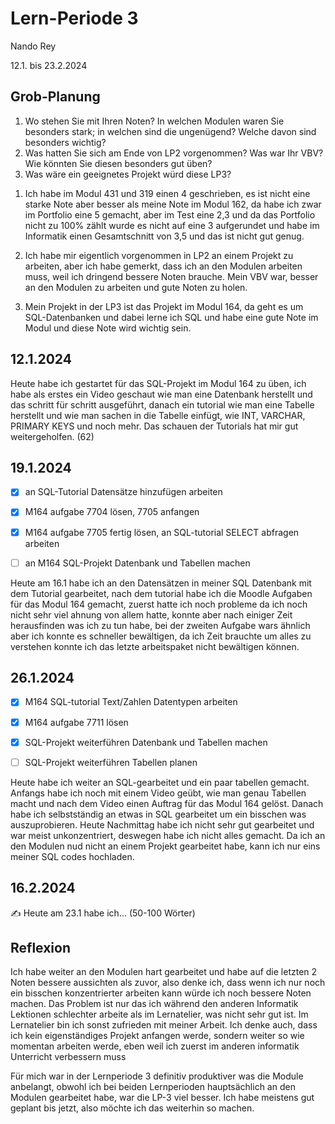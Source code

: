 # Lern-Periode 3

Nando Rey

12.1. bis 23.2.2024

## Grob-Planung

1. Wo stehen Sie mit Ihren Noten? In welchen Modulen waren Sie besonders stark; in welchen sind die ungenügend? Welche davon sind besonders wichtig?
2. Was hatten Sie sich am Ende von LP2 vorgenommen? Was war Ihr VBV? Wie könnten Sie diesen besonders gut üben?
3. Was wäre ein geeignetes Projekt würd diese LP3?

 1) Ich habe im Modul 431 und 319 einen 4 geschrieben, es ist nicht eine starke Note aber besser als meine Note im 
    Modul 162, da habe ich zwar im Portfolio eine 5 gemacht, aber im Test eine 2,3 und da das Portfolio nicht zu 
    100% zählt wurde es nicht auf eine 3 aufgerundet und habe im Informatik einen Gesamtschnitt von 3,5 und das ist nicht gut genug.

 2) Ich habe mir eigentlich vorgenommen in LP2 an einem Projekt zu arbeiten, aber ich habe gemerkt, dass ich an den Modulen arbeiten muss, weil ich dringend bessere Noten 
    brauche. Mein VBV war, besser an den Modulen zu arbeiten und gute Noten zu holen.

 3) Mein Projekt in der LP3 ist das Projekt im Modul 164, da geht es um SQL-Datenbanken und dabei lerne ich SQL und habe eine gute Note im Modul und diese Note wird wichtig 
    sein.

## 12.1.2024

Heute habe ich gestartet für das SQL-Projekt im Modul 164 zu üben, ich habe als erstes ein Video geschaut wie man eine Datenbank herstellt und das schritt für schritt ausgeführt, danach ein tutorial wie man eine Tabelle herstellt und wie man sachen in die Tabelle einfügt, wie INT, VARCHAR, PRIMARY KEYS und noch mehr. Das schauen der Tutorials hat mir gut weitergeholfen. (62)

## 19.1.2024

- [x] an SQL-Tutorial Datensätze hinzufügen arbeiten
- [x] M164 aufgabe 7704 lösen, 7705 anfangen
- [x] M164 aufgabe 7705 fertig lösen, an SQL-tutorial SELECT abfragen arbeiten
- [ ] an M164 SQL-Projekt Datenbank und Tabellen machen


Heute am 16.1 habe ich an den Datensätzen in meiner SQL Datenbank mit dem Tutorial gearbeitet, nach dem tutorial habe ich die Moodle Aufgaben für das Modul 164 gemacht, zuerst hatte ich noch probleme da ich noch nicht sehr viel ahnung von allem hatte, konnte aber nach einiger Zeit herausfinden was ich zu tun habe, bei der zweiten Aufgabe wars ähnlich aber ich konnte es schneller bewältigen, da ich Zeit brauchte um alles zu verstehen konnte ich das letzte arbeitspaket nicht bewältigen können.


## 26.1.2024

- [x] M164 SQL-tutorial Text/Zahlen Datentypen arbeiten
- [x] M164 aufgabe 7711 lösen
- [x] SQL-Projekt weiterführen Datenbank und Tabellen machen
- [ ] SQL-Projekt weiterführen Tabellen planen


Heute habe ich weiter an SQL-gearbeitet und ein paar tabellen gemacht. Anfangs habe ich noch mit einem Video geübt, wie man genau Tabellen macht und nach dem Video einen Auftrag für das Modul 164 gelöst. Danach habe ich selbstständig an etwas in SQL gearbeitet um ein bisschen was auszuprobieren. Heute Nachmittag habe ich nicht sehr gut gearbeitet und war meist unkonzentriert, deswegen habe ich nicht alles gemacht. Da ich an den Modulen nud nicht an einem Projekt gearbeitet habe, kann ich nur eins meiner SQL codes hochladen.

## 16.2.2024

✍️ Heute am 23.1 habe ich... (50-100 Wörter)

## Reflexion

Ich habe weiter an den Modulen hart gearbeitet und habe auf die letzten 2 Noten bessere aussichten als zuvor, also denke ich, dass wenn ich nur noch ein bisschen konzentrierter arbeiten kann würde ich noch bessere Noten machen. Das Problem ist nur das ich während den anderen Informatik Lektionen schlechter arbeite als im Lernatelier, was nicht sehr gut ist. Im Lernatelier bin ich sonst zufrieden mit meiner Arbeit. Ich denke auch, dass ich kein eigenständiges Projekt anfangen werde, sondern weiter so wie momentan arbeiten werde, eben weil ich zuerst im anderen informatik Unterricht verbessern muss

Für mich war in der Lernperiode 3 definitiv produktiver was die Module anbelangt, obwohl ich bei beiden Lernperioden hauptsächlich an den Modulen gearbeitet habe, war die LP-3 viel besser.
Ich habe meistens gut geplant bis jetzt, also möchte ich das weiterhin so machen.
